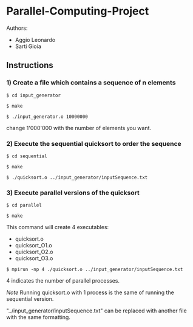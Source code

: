 # Parallel-Computing-Project
Authors: 
- Aggio Leonardo
- Sarti Gioia 

## Instructions

### 1) Create a file which contains a sequence of n elements

`$ cd input_generator`

`$ make`

`$ ./input_generator.o 10000000`

change 1'000'000 with the number of elements you want.

### 2) Execute the sequential quicksort to order the sequence

`$ cd sequential`

`$ make`

`$ ./quicksort.o ../input_generator/inputSequence.txt`

### 3) Execute parallel versions of the quicksort

`$ cd parallel`

`$ make`

This command will create 4 executables:

- quicksort.o 
- quicksort_O1.o 
- quicksort_O2.o 
- quicksort_O3.o

`$ mpirun -np 4 ./quicksort.o ../input_generator/inputSequence.txt`

4 indicates the number of parallel processes.

*Note*
Running quicksort.o with 1 process is the same of running the sequential version. 

"../input_generator/inputSequence.txt" can be replaced with another file with the same formatting.

